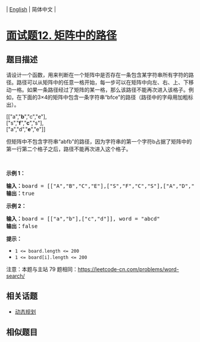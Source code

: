 
| [English](README_EN.md) | 简体中文 |

# [面试题12. 矩阵中的路径](https://leetcode-cn.com/problems/ju-zhen-zhong-de-lu-jing-lcof/)

## 题目描述

<p>请设计一个函数，用来判断在一个矩阵中是否存在一条包含某字符串所有字符的路径。路径可以从矩阵中的任意一格开始，每一步可以在矩阵中向左、右、上、下移动一格。如果一条路径经过了矩阵的某一格，那么该路径不能再次进入该格子。例如，在下面的3&times;4的矩阵中包含一条字符串&ldquo;bfce&rdquo;的路径（路径中的字母用加粗标出）。</p>

<p>[[&quot;a&quot;,&quot;<strong>b</strong>&quot;,&quot;c&quot;,&quot;e&quot;],<br>
[&quot;s&quot;,&quot;<strong>f</strong>&quot;,&quot;<strong>c</strong>&quot;,&quot;s&quot;],<br>
[&quot;a&quot;,&quot;d&quot;,&quot;<strong>e</strong>&quot;,&quot;e&quot;]]</p>

<p>但矩阵中不包含字符串&ldquo;abfb&rdquo;的路径，因为字符串的第一个字符b占据了矩阵中的第一行第二个格子之后，路径不能再次进入这个格子。</p>

<p>&nbsp;</p>

<p><strong>示例 1：</strong></p>

<pre><strong>输入：</strong>board = [[&quot;A&quot;,&quot;B&quot;,&quot;C&quot;,&quot;E&quot;],[&quot;S&quot;,&quot;F&quot;,&quot;C&quot;,&quot;S&quot;],[&quot;A&quot;,&quot;D&quot;,&quot;E&quot;,&quot;E&quot;]], word = &quot;ABCCED&quot;
<strong>输出：</strong>true
</pre>

<p><strong>示例 2：</strong></p>

<pre><strong>输入：</strong>board = [[&quot;a&quot;,&quot;b&quot;],[&quot;c&quot;,&quot;d&quot;]], word = &quot;abcd&quot;
<strong>输出：</strong>false
</pre>

<p><strong>提示：</strong></p>

<ul>
	<li><code>1 &lt;= board.length &lt;= 200</code></li>
	<li><code>1 &lt;= board[i].length &lt;= 200</code></li>
</ul>

<p>注意：本题与主站 79 题相同：<a href="https://leetcode-cn.com/problems/word-search/">https://leetcode-cn.com/problems/word-search/</a></p>


## 相关话题

- [动态规划](https://leetcode-cn.com/tag/dynamic-programming)

## 相似题目


